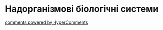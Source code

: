 <div id="hypercomments_widget" class="js-hypercomments-widget invisible"></div>

# Надорганізмові біологічні системи


<div class="js-hypercomments-container">
<a href="http://hypercomments.com" class="hc-link" title="comments widget">comments powered by HyperComments</a>
</div>